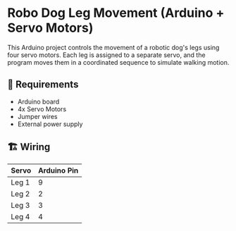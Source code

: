 #  Robo Dog Leg Movement (Arduino + Servo Motors)

This Arduino project controls the movement of a robotic dog's legs using four servo motors. Each leg is assigned to a separate servo, and the program moves them in a coordinated sequence to simulate walking motion.

## 📝 Requirements
- Arduino board
- 4x Servo Motors
- Jumper wires
- External power supply

## 🏗 Wiring
| Servo | Arduino Pin |
|--------|-------------|
| Leg 1 | 9 |
| Leg 2 | 2 |
| Leg 3 | 3 |
| Leg 4 | 4 |
